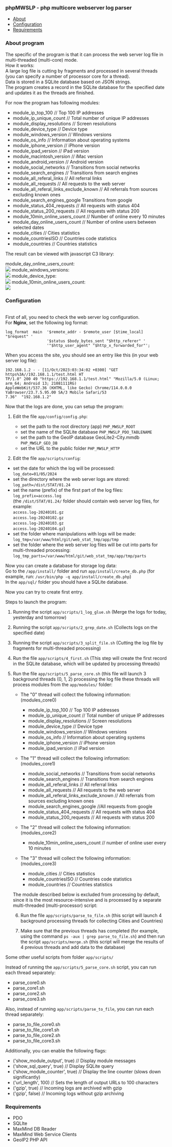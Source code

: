 <h3><b>phpMWSLP</b> - php multicore webserver log parser</h3>

* [About](#about-program)
* [Configuration](#configuration)
* [Requirements](#requirements)

### About program

The specific of the program is that it can process the web server log file in multi-threaded (multi-core) mode.
<br>How it works: 
<br>A large log file is cutting by fragments and processed in several threads (you can specify a number of processor core for a thread).
<br>Data is stored in a SQLite database based on JSON strings.
<br>The program creates a record in the SQLite database for the specified date and updates it as the threads are finished.
<p>
For now the program has following modules:
</p>
<ul>
  <li>module_ip_top_100  // Top 100 IP addresses</li>
  <li>module_ip_unique_count // Total number of unique IP addresses</li>
  <li>module_display_resolutions // Screen resolutions</li>
  <li>module_device_type // Device type</li>
  <li>module_windows_version // Windows versions</li>
  <li>module_os_info // Information about operating systems</li>
  <li>module_iphone_version // iPhone version</li>
  <li>module_ipad_version // iPad version</li>
  <li>module_macintosh_version // iMac version</li>
  <li>module_android_version // Android version</li>
  <li>module_social_networks // Transitions from social networks</li>
  <li>module_search_engines // Transitions from search engines</li>
  <li>module_all_referal_links // All referral links</li>
  <li>module_all_requests // All requests to the web server</li>
  <li>module_all_referal_links_exclude_known // All referrals from sources excluding known ones</li>
  <li>module_search_engines_google  Transitions from google</li>
  <li>module_status_404_requests // All requests with status 404</li>
  <li>module_status_200_requests // All requests with status 200</li>
  <li>module_10min_online_users_count // Number of online every 10 minutes</li>
  <li>module_day_online_users_count // Number of online users between selected dates</li>
  <li>module_cities // Cities statistics</li>
  <li>module_countriesISO // Countries code statistics</li>
  <li>module_countries // Countries statistics</li>
  </ul>
    <p>
The result can be viewed with javascript C3 library:
    </p>
module_day_online_users_count:
<br><img src="https://raw.githubusercontent.com/alchemist314/images/main/phpMWSLP/traffic.png">
module_windows_versions:
<br><img src="https://raw.githubusercontent.com/alchemist314/images/main/phpMWSLP/windows_version.png">
module_device_type:
<br><img src="https://raw.githubusercontent.com/alchemist314/images/main/phpMWSLP/os_type.png">
module_10min_online_users_count:
<br><img src="https://raw.githubusercontent.com/alchemist314/images/main/phpMWSLP/traffic_one_day.png">

### Configuration

<br>First of all, you need to check the web server log configuration.
<br>For <b>Nginx</b>, set the following log format:

    
```
log_format  main  '$remote_addr - $remote_user [$time_local] "$request" '
                  '$status $body_bytes_sent "$http_referer" '
                  '"$http_user_agent" "$http_x_forwarded_for"';
```

When you access the site, you should see an entry like this (in your web server log file):

```
192.168.1.2 - - [11/Oct/2023:03:34:02 +0300] "GET https%3A//192.168.1.1/test.html HT
TP/1.0" 200 49 "https://192.168.1.1/test.html" "Mozilla/5.0 (Linux; arm_64; Android 13; 21081111RG)
AppleWebKit/537.36 (KHTML, like Gecko) Chrome/114.0.0.0 YaBrowser/23.7.5.95.00 SA/3 Mobile Safari/53
7.36"  "192.168.1.2"
```
Now that the logs are done, you can setup the program:

1. Edit the file `app/config/config.php`:
   * set the path to the root directory (app) `PHP_MWSLP_ROOT`
   * set the name of the SQLite database `PHP_MWSLP_PDO_TABLENAME`
   * set the path to the GeoIP database GeoLite2-City.mmdb `PHP_MWSLP_GEO_DB`
   * set the URL to the public folder `PHP_MWSLP_HTTP`

2. Edit the file `app/scripts/config`:
  * set the date for which the log will be processed:
    <br>`log_date=01/05/2024`
  * set the directory where the web server logs are stored:
    <br>`log_path=/dist/STAT/01.24`
  * set the name (prefix) of the first part of the log files:
    <br>`log_prefix=access.log`
    <br>(the `/dist/STAT/01.24/` folder should contain web server log files, for example:
     <br>`access.log-20240101.gz`
     <br>`access.log-20240102.gz`
     <br>`access.log-20240103.gz`
     <br>`access.log-20240104.gz`)
  * set the folder where manipulations with logs will be made:
    <br>`log_tmp=/var/www/html/git/web_stat_tmp/app/tmp`
  * set the folder where the web server log files will be cut into parts for multi-threaded processing:
    <br>`log_tmp_parts=/var/www/html/git/web_stat_tmp/app/tmp/parts`

  Now you can create a database for storage log data:
  <br>Go to the `/app/install/` folder and run `app/install/create_db.php` (for example, run: `/usr/bin/php -q app/install/create_db.php`)
  <br>In the `app/sql/` folder you should have a SQLite database.

  Now you can try to create first entry.

  Steps to launch the program:
  
  1. Running the script `app/scripts/1_log_glue.sh`
  (Merge the logs for today, yesterday and tomorrow)

  2. Running the script `app/scripts/2_grep_date.sh`
  (Collects logs on the specified date)

  3. Running the script `app/scripts/3_split_file.sh`
  (Cutting the log file by fragments for multi-threaded processing)

  4. Run the file `app/scripts/4_first.sh`
  (This step will create the first record in the SQLite database, which will be updated by processing threads)

  5. Run the file `app/scripts/5_parse_core.sh`
  (this file will launch 3 background threads (0, 1, 2) processing the log file
  these threads will process modules from the `app/modules/` folder:

       * The "0" thread will collect the following information:
         <br>(modules_core0)
          <ul>
            <li>module_ip_top_100 // Top 100 IP addresses</li>
            <li>module_ip_unique_count // Total number of unique IP addresses</li>
            <li>module_display_resolutions // Screen resolutions</li>
            <li>module_device_type // Device type</li>
            <li>module_windows_version // Windows versions</li>
            <li>module_os_info // Information about operating systems</li>
            <li>module_iphone_version // iPhone version</li>
            <li>module_ipad_version // iPad version</li>
          </ul>

       * The "1" thread will collect the following information:
          <br>(modules_core1)
         <ul>
          <li>module_social_networks // Transitions from social networks</li>
          <li>module_search_engines // Transitions from search engines</li>
          <li>module_all_referal_links // All referral links</li>
          <li>module_all_requests // All requests to the web server</li>
          <li>module_all_referal_links_exclude_known // All referrals from sources excluding known ones</li>
          <li>module_search_engines_google //All requests from google</li>
          <li>module_status_404_requests // All requests with status 404</li>
          <li>module_status_200_requests // All requests with status 200</li>
         </ul>
         
      * The "2" thread will collect the following information:
          <br>(modules_core2)
          <ul>
           <li>module_10min_online_users_count // number of online user every 10 minutes</li>
          </ul>
          
      * The "3" thread will collect the following information:
          <br>(modules_core3)
        <ul>
          <li>module_cities // Cities statistics</li>
          <li>module_countriesISO // Countries code statistics</li>
          <li>module_countries // Countries statistics</li>
        </ul>
        
     The module described below is excluded from processing by default, since it is the most resource-intensive and is processed by a separate multi-threaded (multi-processor) script:

        6. Run the file `app/scripts/parse_to_file.sh`
        (this script will launch 4 background processing threads for collecting Cities and Countries)

        7. Make sure that the previous threads has completed (for example, using the command `ps -aux | grep parse_to_file.sh`) and then run the script `app/scripts/merge.sh`
        (this script will merge the results of 4 previous threads and add data to the database)

Some other useful scripts from folder `app/scripts/`

Instead of running the `app/scripts/5_parse_core.sh` script, you can run each thread separately:
      <ul>
        <li>parse_core0.sh</li>
        <li>parse_core1.sh</li>
        <li>parse_core2.sh</li>
        <li>parse_core3.sh</li>
      </ul>
 Also, instead of running `app/scripts/parse_to_file`, you can run each thread separately:
    <ul>
        <li>parse_to_file_core0.sh</li>
        <li>parse_to_file_core1.sh</li>
        <li>parse_to_file_core2.sh</li>
        <li>parse_to_file_core3.sh</li>
    </ul>
 Additionally, you can enable the following flags:
 <ul>
    <li>('show_module_output', true) // Display module messages</li>
    <li>('show_sql_query', true) // Display SQLite query</li>
    <li>('show_module_counter', true) // Display the line counter (slows down significantly)</li>
    <li>('url_length', 100) // Sets the length of output URLs to 100 characters</li>
    <li>('gzip', true) // Incoming logs are archived with gzip</li>
    <li>('gzip', false) // Incoming logs without gzip archiving</li>
</ul>

### Requirements

* PDO
* SQLIte
* MaxMind DB Reader
* MaxMind Web Service Clients
* GeoIP2 PHP API
